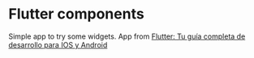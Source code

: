 # Flutter components
Simple app to try some widgets. App from [Flutter: Tu guía completa de desarrollo para IOS y Android](https://www.udemy.com/course/flutter-ios-android-fernando-herrera/)

